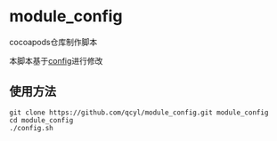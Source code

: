 # module_config
cocoapods仓库制作脚本

本脚本基于[config](https://github.com/ModularizationDemo/config)进行修改

## 使用方法
```
git clone https://github.com/qcyl/module_config.git module_config
cd module_config
./config.sh
```
